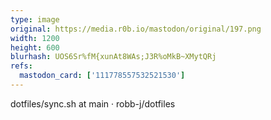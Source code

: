 ```yaml
---
type: image
original: https://media.r0b.io/mastodon/original/197.png
width: 1200
height: 600
blurhash: UOS6Sr%fM{xunAt8WAs;J3R%oMkB~XMytQRj
refs:
  mastodon_card: ['111778557532521530']
---
```


dotfiles/sync.sh at main · robb-j/dotfiles
